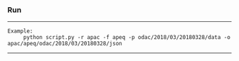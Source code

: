 ### Run
* * *
    Example:
         python script.py -r apac -f apeq -p odac/2018/03/20180328/data -o apac/apeq/odac/2018/03/20180328/json
* * *
